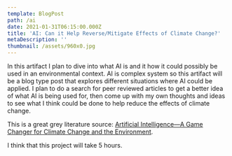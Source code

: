 ```yaml
---
template: BlogPost
path: /ai
date: 2021-01-31T06:15:00.000Z
title: 'AI: Can it Help Reverse/Mitigate Effects of Climate Change?'
metaDescription: ''
thumbnail: /assets/960x0.jpg
---
```

In this artifact I plan to dive into what AI is and it how it could possibly be used in an environmental context. AI is complex system so this artifact will be a blog type post that explores different situations where AI could be applied. I plan to do a search for peer reviewed articles to get a better idea of what AI is being used for, then come up with my own thoughts and ideas to see what I think could be done to help reduce the effects of climate change. 

This is a great grey literature source: [Artificial Intelligence—A Game Changer for Climate Change and the Environment](https://blogs.ei.columbia.edu/2018/06/05/artificial-intelligence-climate-environment/). 



I think that this project will take 5 hours.

